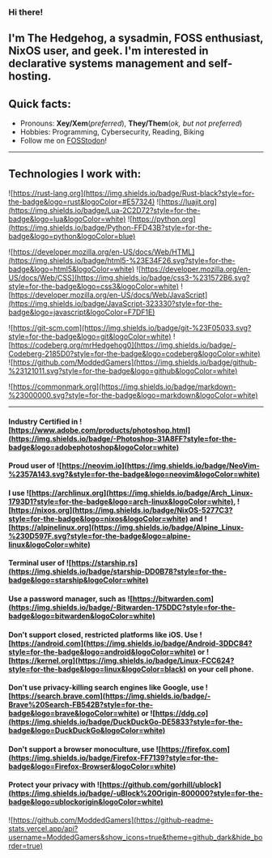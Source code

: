 ### Hi there!

I'm The Hedgehog, a sysadmin, FOSS enthusiast, NixOS user, and geek. I'm interested in declarative systems management and self-hosting.
---
## Quick facts:
- Pronouns: **Xey/Xem**(*preferred*), **They/Them**(*ok, but not preferred*) 
- Hobbies: Programming, Cybersecurity, Reading, Biking
- Follow me on <a rel="me" href="https://fosstodon.org/@thehedgeh0g">FOSStodon</a>!
---
## Technologies I work with:

![https://rust-lang.org](https://img.shields.io/badge/Rust-black?style=for-the-badge&logo=rust&logoColor=#E57324)
![https://luajit.org](https://img.shields.io/badge/Lua-2C2D72?style=for-the-badge&logo=lua&logoColor=white)
![https://python.org](https://img.shields.io/badge/Python-FFD43B?style=for-the-badge&logo=python&logoColor=blue)

![https://developer.mozilla.org/en-US/docs/Web/HTML](https://img.shields.io/badge/html5-%23E34F26.svg?style=for-the-badge&logo=html5&logoColor=white)
![https://developer.mozilla.org/en-US/docs/Web/CSS](https://img.shields.io/badge/css3-%231572B6.svg?style=for-the-badge&logo=css3&logoColor=white)
![https://developer.mozilla.org/en-US/docs/Web/JavaScript](https://img.shields.io/badge/JavaScript-323330?style=for-the-badge&logo=javascript&logoColor=F7DF1E)

![https://git-scm.com](https://img.shields.io/badge/git-%23F05033.svg?style=for-the-badge&logo=git&logoColor=white)
![https://codeberg.org/mrHedgehog0](https://img.shields.io/badge/-Codeberg-2185D0?style=for-the-badge&logo=codeberg&logoColor=white)
![https://github.com/ModdedGamers](https://img.shields.io/badge/github-%23121011.svg?style=for-the-badge&logo=github&logoColor=white)

![https://commonmark.org](https://img.shields.io/badge/markdown-%23000000.svg?style=for-the-badge&logo=markdown&logoColor=white)

---

#### Industry Certified in ![https://www.adobe.com/products/photoshop.html](https://img.shields.io/badge/-Photoshop-31A8FF?style=for-the-badge&logo=adobephotoshop&logoColor=white)

#### Proud user of ![https://neovim.io](https://img.shields.io/badge/NeoVim-%2357A143.svg?&style=for-the-badge&logo=neovim&logoColor=white)

#### I use ![https://archlinux.org](https://img.shields.io/badge/Arch_Linux-1793D1?style=for-the-badge&logo=arch-linux&logoColor=white), ![https://nixos.org](https://img.shields.io/badge/NixOS-5277C3?style=for-the-badge&logo=nixos&logoColor=white) and ![https://alpinelinux.org](https://img.shields.io/badge/Alpine_Linux-%230D597F.svg?style=for-the-badge&logo=alpine-linux&logoColor=white)

#### Terminal user of ![https://starship.rs](https://img.shields.io/badge/starship-DD0B78?style=for-the-badge&logo=starship&logoColor=white)

#### Use a password manager, such as ![https://bitwarden.com](https://img.shields.io/badge/-Bitwarden-175DDC?style=for-the-badge&logo=bitwarden&logoColor=white)

#### Don't support closed, restricted platforms like iOS. Use ![https://android.com](https://img.shields.io/badge/Android-3DDC84?style=for-the-badge&logo=android&logoColor=white) or ![https://kernel.org](https://img.shields.io/badge/Linux-FCC624?style=for-the-badge&logo=linux&logoColor=black) on your cell phone.

#### Don't use privacy-killing search engines like Google, use ![https://search.brave.com](https://img.shields.io/badge/-Brave%20Search-FB542B?style=for-the-badge&logo=brave&logoColor=white) or ![https://ddg.co](https://img.shields.io/badge/DuckDuckGo-DE5833?style=for-the-badge&logo=DuckDuckGo&logoColor=white)

#### Don't support a browser monoculture, use ![https://firefox.com](https://img.shields.io/badge/Firefox-FF7139?style=for-the-badge&logo=Firefox-Browser&logoColor=white)

#### Protect your privacy with ![https://github.com/gorhill/ublock](https://img.shields.io/badge/-uBlock%20Origin-800000?style=for-the-badge&logo=ublockorigin&logoColor=white)

![https://github.com/ModdedGamers](https://github-readme-stats.vercel.app/api?username=ModdedGamers&show_icons=true&theme=github_dark&hide_border=true)
